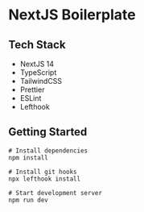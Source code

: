 # NextJS Boilerplate

## Tech Stack

- NextJS 14
- TypeScript
- TailwindCSS
- Prettier
- ESLint
- Lefthook

## Getting Started

```
# Install dependencies
npm install

# Install git hooks
npx lefthook install

# Start development server
npm run dev
```
